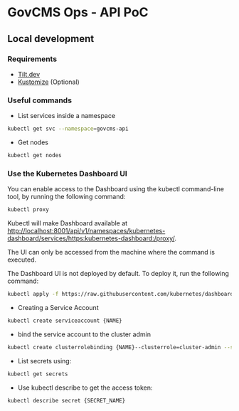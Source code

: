 # GovCMS Ops - API PoC

## Local development

### Requirements

- [Tilt.dev](https://tilt.dev/)
- [Kustomize](https://kustomize.io/) (Optional)

### Useful commands

- List services inside a namespace

```bash
kubectl get svc --namespace=govcms-api
```

- Get nodes

```bash
kubectl get nodes
```

### Use the Kubernetes Dashboard UI

You can enable access to the Dashboard using the kubectl command-line tool, by running the following command:

```bash
kubectl proxy
```

Kubectl will make Dashboard available at <http://localhost:8001/api/v1/namespaces/kubernetes-dashboard/services/https:kubernetes-dashboard:/proxy/>.

The UI can only be accessed from the machine where the command is executed.

The Dashboard UI is not deployed by default. To deploy it, run the following command:

```bash
kubectl apply -f https://raw.githubusercontent.com/kubernetes/dashboard/v2.5.0/aio/deploy/recommended.yaml
```

- Creating a Service Account

```bash
kubectl create serviceaccount {NAME}
```

- bind the service account to the cluster admin

```bash
kubectl create clusterrolebinding {NAME}--clusterrole=cluster-admin --serviceaccount=default:{NAME}
```

- List secrets using:

```bash
kubectl get secrets
```

- Use kubectl describe to get the access token:

```bash
kubectl describe secret {SECRET_NAME}
```